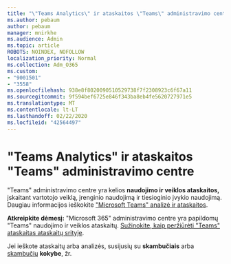 ```yaml
---
title: "\"Teams Analytics\" ir ataskaitos \"Teams\" administravimo centre"
ms.author: pebaum
author: pebaum
manager: mnirkhe
ms.audience: Admin
ms.topic: article
ROBOTS: NOINDEX, NOFOLLOW
localization_priority: Normal
ms.collection: Adm_O365
ms.custom:
- "9001501"
- "3558"
ms.openlocfilehash: 938e8f8020090510529738f7f2308923c6f67a11
ms.sourcegitcommit: 9f594bef6725e846f343ba8eb4fe5620727971e5
ms.translationtype: MT
ms.contentlocale: lt-LT
ms.lasthandoff: 02/22/2020
ms.locfileid: "42564497"
---
```

# <a name="teams-analytics-and-reports-in-the-teams-admin-center"></a>"Teams Analytics" ir ataskaitos "Teams" administravimo centre

"Teams" administravimo centre yra kelios **naudojimo ir veiklos ataskaitos,** įskaitant vartotojo veiklą, įrenginio naudojimą ir tiesioginio įvykio naudojimą. Daugiau informacijos ieškokite ["Microsoft Teams" analizė ir ataskaitos](https://docs.microsoft.com/microsoftteams/teams-analytics-and-reports/teams-reporting-reference).

**Atkreipkite dėmesį:** "Microsoft 365" administravimo centre yra papildomų "Teams" naudojimo ir veiklos ataskaitų. [Sužinokite, kaip peržiūrėti "Teams" ataskaitas ataskaitų srityje](https://docs.microsoft.com/microsoftteams/teams-activity-reports#how-to-view-the-teams-reports-in-the-reports-dashboard).

Jei ieškote ataskaitų arba analizės, susijusių su **skambučiais** arba [skambučių](https://docs.microsoft.com/microsoftteams/monitor-call-quality-qos) **kokybe**, žr.

